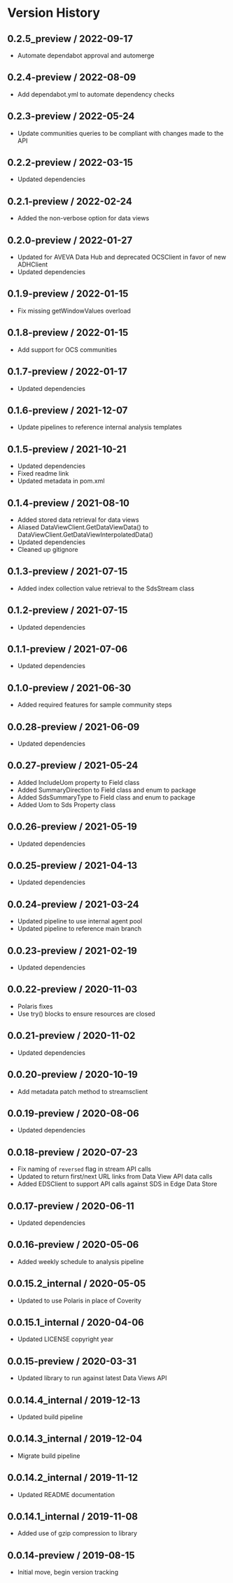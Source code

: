 # Version History

## 0.2.5_preview / 2022-09-17

- Automate dependabot approval and automerge

## 0.2.4-preview / 2022-08-09

- Add dependabot.yml to automate dependency checks

## 0.2.3-preview / 2022-05-24

- Update communities queries to be compliant with changes made to the API

## 0.2.2-preview / 2022-03-15

- Updated dependencies

## 0.2.1-preview / 2022-02-24

- Added the non-verbose option for data views

## 0.2.0-preview / 2022-01-27

- Updated for AVEVA Data Hub and deprecated OCSClient in favor of new ADHClient
- Updated dependencies

## 0.1.9-preview / 2022-01-15

- Fix missing getWindowValues overload

## 0.1.8-preview / 2022-01-15

- Add support for OCS communities

## 0.1.7-preview / 2022-01-17

- Updated dependencies

## 0.1.6-preview / 2021-12-07

- Update pipelines to reference internal analysis templates

## 0.1.5-preview / 2021-10-21

- Updated dependencies
- Fixed readme link
- Updated metadata in pom.xml

## 0.1.4-preview / 2021-08-10

- Added stored data retrieval for data views
- Aliased DataViewClient.GetDataViewData() to DataViewClient.GetDataViewInterpolatedData()
- Updated dependencies
- Cleaned up gitignore

## 0.1.3-preview / 2021-07-15

- Added index collection value retrieval to the SdsStream class

## 0.1.2-preview / 2021-07-15

- Updated dependencies

## 0.1.1-preview / 2021-07-06

- Updated dependencies

## 0.1.0-preview / 2021-06-30

- Added required features for sample community steps

## 0.0.28-preview / 2021-06-09

- Updated dependencies

## 0.0.27-preview / 2021-05-24

- Added IncludeUom property to Field class
- Added SummaryDirection to Field class and enum to package
- Added SdsSummaryType to Field class and enum to package
- Added Uom to Sds Property class

## 0.0.26-preview / 2021-05-19

- Updated dependencies

## 0.0.25-preview / 2021-04-13

- Updated dependencies

## 0.0.24-preview / 2021-03-24

- Updated pipeline to use internal agent pool
- Updated pipeline to reference main branch

## 0.0.23-preview / 2021-02-19

- Updated dependencies

## 0.0.22-preview / 2020-11-03

- Polaris fixes
- Use try() blocks to ensure resources are closed

## 0.0.21-preview / 2020-11-02

- Updated dependencies

## 0.0.20-preview / 2020-10-19

- Add metadata patch method to streamsclient

## 0.0.19-preview / 2020-08-06

- Updated dependencies

## 0.0.18-preview / 2020-07-23

- Fix naming of `reversed` flag in stream API calls
- Updated to return first/next URL links from Data View API data calls
- Added EDSClient to support API calls against SDS in Edge Data Store

## 0.0.17-preview / 2020-06-11

- Updated dependencies

## 0.0.16-preview / 2020-05-06

- Added weekly schedule to analysis pipeline

## 0.0.15.2_internal / 2020-05-05

- Updated to use Polaris in place of Coverity

## 0.0.15.1_internal / 2020-04-06

- Updated LICENSE copyright year

## 0.0.15-preview / 2020-03-31

- Updated library to run against latest Data Views API

## 0.0.14.4_internal / 2019-12-13

- Updated build pipeline

## 0.0.14.3_internal / 2019-12-04

- Migrate build pipeline

## 0.0.14.2_internal / 2019-11-12

- Updated README documentation

## 0.0.14.1_internal / 2019-11-08

- Added use of gzip compression to library

## 0.0.14-preview / 2019-08-15

- Initial move, begin version tracking
